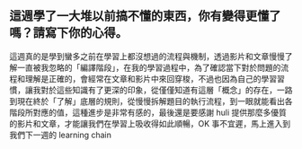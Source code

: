 ## 這週學了一大堆以前搞不懂的東西，你有變得更懂了嗎？請寫下你的心得。

這週真的是學到蠻多之前在學習上都沒想過的流程與機制，透過影片和文章慢慢了解一直被我忽略的「編譯階段」，在我的學習過程中，為了確認當下對於問題的流程和理解是正確的，會經常在文章和影片中來回穿梭，不過也因為自己的學習習慣，讓我對於這些知識有了更深的印象，從僅僅知道有這層「概念」的存在，一路到現在終於「了解」底層的規則，從慢慢拆解題目的執行流程，到一眼就能看出各階段所對應的值，這種進步是非常有感的，最後還是要感謝 huli 提供那麼多優質的影片和文章，才能讓我們在學習上吸收得如此順暢，OK 事不宜遲，馬上進入到我們下一週的 learning chain
